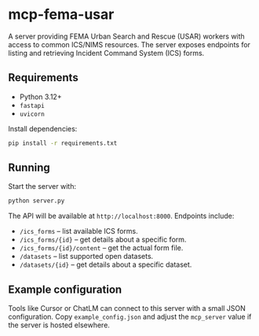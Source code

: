 # mcp-fema-usar

A server providing FEMA Urban Search and Rescue (USAR) workers with access to common ICS/NIMS resources. The server exposes endpoints for listing and retrieving Incident Command System (ICS) forms.

## Requirements
* Python 3.12+
* `fastapi`
* `uvicorn`

Install dependencies:

```bash
pip install -r requirements.txt
```

## Running

Start the server with:

```bash
python server.py
```

The API will be available at `http://localhost:8000`. Endpoints include:

- `/ics_forms` – list available ICS forms.
- `/ics_forms/{id}` – get details about a specific form.
- `/ics_forms/{id}/content` – get the actual form file.
- `/datasets` – list supported open datasets.
- `/datasets/{id}` – get details about a specific dataset.

## Example configuration

Tools like Cursor or ChatLM can connect to this server with a small JSON configuration. Copy `example_config.json` and adjust the `mcp_server` value if the server is hosted elsewhere.
